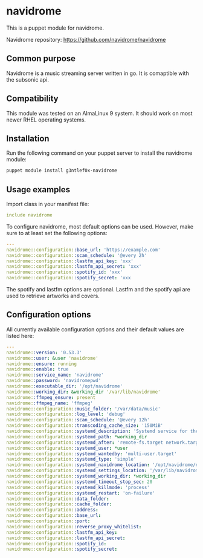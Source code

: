 # navidrome

This is a puppet module for navidrome.

Navidrome repository: https://github.com/navidrome/navidrome

## Common purpose
Navidrome is a music streaming server written in go. It is comaptible with the subsonic api.

## Compatibility
This module was tested on an AlmaLinux 9 system. It should work on most newer RHEL operating systems.

## Installation
Run the following command on your puppet server to install the navidrome module:
```bash
puppet module install g3ntlef0x-navidrome
```

## Usage examples
Import class in your manifest file:
```yaml
include navidrome
```

To configure navidrome, most default options can be used.
However, make sure to at least set the following options:
```yaml
---
navidrome::configuration::base_url: 'https://example.com'
navidrome::configuration::scan_schedule: '@every 2h'
navidrome::configuration::lastfm_api_key: 'xxx'
navidrome::configuration::lastfm_api_secret: 'xxx'
navidrome::configuration::spotify_id: 'xxx'
navidrome::configuration::spotify_secret: 'xxx
```
The spotify and lastfm options are optional. Lastfm and the spotify api are used to retrieve artworks and covers.

## Configuration options
All currently available configuration options and their default values are listed here:
```yaml
---
navidrome::version: '0.53.3'
navidrome::user: &user 'navidrome'
navidrome::ensure: running
navidrome::enable: true
navidrome::service_name: 'navidrome'
navidrome::password: 'navidromepwd'
navidrome::executable_dir: '/opt/navidrome'
navidrome::working_dir: &working_dir '/var/lib/navidrome'
navidrome::ffmpeg_ensure: present
navidrome::ffmpeg_name: 'ffmpeg'
navidrome::configuration::music_folder: '/var/data/music'
navidrome::configuration::log_level: 'debug'
navidrome::configuration::scan_schedule: '@every 12h'
navidrome::configuration::transcoding_cache_size: '150MiB'
navidrome::configuration::systemd_description: 'Systemd service for the navidrome application'
navidrome::configuration::systemd_path: *working_dir
navidrome::configuration::systemd_after: 'remote-fs.target network.target'
navidrome::configuration::systemd_user: *user
navidrome::configuration::systemd_wantedby: 'multi-user.target'
navidrome::configuration::systemd_type: 'simple'
navidrome::configuration::systemd_navidrome_location: '/opt/navidrome/navidrome'
navidrome::configuration::systemd_settings_location: '/var/lib/navidrome/navidrome.toml'
navidrome::configuration::systemd_working_dir: *working_dir
navidrome::configuration::systemd_timeout_stop_sec: 20
navidrome::configuration::systemd_killmode: 'process'
navidrome::configuration::systemd_restart: 'on-failure'
navidrome::configuration::data_folder:
navidrome::configuration::cache_folder:
navidrome::configuration::address:
navidrome::configuration::base_url:
navidrome::configuration::port:
navidrome::configuration::reverse_proxy_whitelist:
navidrome::configuration::lastfm_api_key:
navidrome::configuration::lastfm_api_secret:
navidrome::configuration::spotify_id:
navidrome::configuration::spotify_secret:
```

